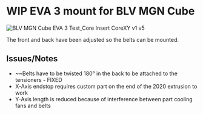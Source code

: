 # WIP EVA 3 mount for BLV MGN Cube

![BLV MGN Cube EVA 3 Test_Core Insert CoreXY v1 v5](https://user-images.githubusercontent.com/61649682/178140076-3555508e-bb32-424c-8449-10f2140c63f9.png)

The front and back have been adjusted so the belts can be mounted.

## Issues/Notes

- ~~Belts have to be twisted 180° in the back to be attached to the tensioners - FIXED
- X-Axis endstop requires custom part on the end of the 2020 extrusion to work
- Y-Axis length is reduced because of interference between part cooling fans and belts
